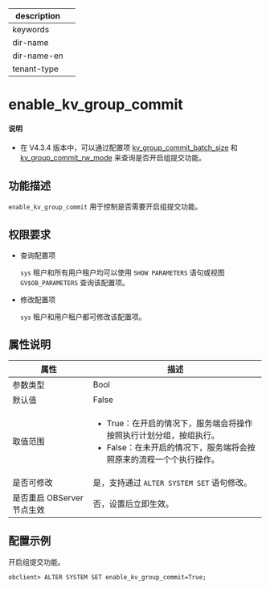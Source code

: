 |description||
|---|---|
|keywords||
|dir-name||
|dir-name-en||
|tenant-type||

# enable_kv_group_commit

<main id="notice" type='explain'>
<h4>说明</h4>
<ul>
<li>在 V4.3.4 版本中，可以通过配置项 <a href="9500.kv_group_commit_batch_size.md">kv_group_commit_batch_size</a> 和 <a href="9600.kv_group_commit_rw_mode.md">kv_group_commit_rw_mode</a> 来查询是否开启组提交功能。</li>
</ul>
</ul>
</main>

## 功能描述

`enable_kv_group_commit` 用于控制是否需要开启组提交功能。

## 权限要求

* 查询配置项

  `sys` 租户和所有用户租户均可以使用 `SHOW PARAMETERS` 语句或视图 `GV$OB_PARAMETERS` 查询该配置项。

* 修改配置项

  `sys` 租户和用户租户都可修改该配置项。

## 属性说明

| **属性** | **描述** |
| -------- | -------- |
| 参数类型   | Bool |
| 默认值     | False |
| 取值范围   | <ul><li>True：在开启的情况下，服务端会将操作按照执行计划分组，按组执行。</li><li>False：在未开启的情况下，服务端将会按照原来的流程一个个执行操作。</li></ul>|
| 是否可修改 | 是，支持通过 `ALTER SYSTEM SET` 语句修改。|
| 是否重启 OBServer 节点生效 | 否，设置后立即生效。   |

## 配置示例

开启组提交功能。

```shell
obclient> ALTER SYSTEM SET enable_kv_group_commit=True;
```
